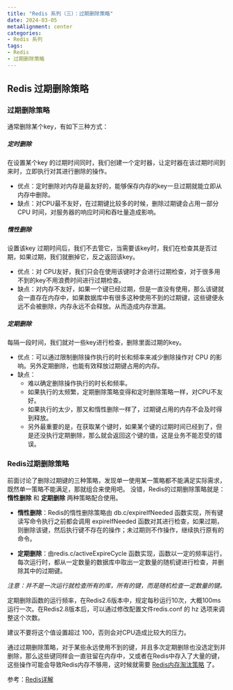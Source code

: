 ```yaml
---
title: "Redis 系列（三）：过期删除策略"
date: 2024-03-05
metaAlignment: center
categories:
- Redis 系列
tags:
- Redis
- 过期删除策略
---
```


<!--more-->

## Redis 过期删除策略

### 过期删除策略

通常删除某个key，有如下三种方式：

##### 定时删除
在设置某个key 的过期时间同时，我们创建一个定时器，让定时器在该过期时间到来时，立即执行对其进行删除的操作。
* 优点：定时删除对内存是最友好的，能够保存内存的key一旦过期就能立即从内存中删除。
* 缺点：对CPU最不友好，在过期键比较多的时候，删除过期键会占用一部分 CPU 时间，对服务器的响应时间和吞吐量造成影响。

##### 惰性删除
设置该key 过期时间后，我们不去管它，当需要该key时，我们在检查其是否过期，如果过期，我们就删掉它，反之返回该key。
* 优点：对 CPU友好，我们只会在使用该键时才会进行过期检查，对于很多用不到的key不用浪费时间进行过期检查。
* 缺点：对内存不友好，如果一个键已经过期，但是一直没有使用，那么该键就会一直存在内存中，如果数据库中有很多这种使用不到的过期键，这些键便永远不会被删除，内存永远不会释放。从而造成内存泄漏。

##### 定期删除
每隔一段时间，我们就对一些key进行检查，删除里面过期的key。
* 优点：可以通过限制删除操作执行的时长和频率来减少删除操作对 CPU 的影响。另外定期删除，也能有效释放过期键占用的内存。
* 缺点：
	* 难以确定删除操作执行的时长和频率。
	* 如果执行的太频繁，定期删除策略变得和定时删除策略一样，对CPU不友好。
	* 如果执行的太少，那又和惰性删除一样了，过期键占用的内存不会及时得到释放。
	* 另外最重要的是，在获取某个键时，如果某个键的过期时间已经到了，但是还没执行定期删除，那么就会返回这个键的值，这是业务不能忍受的错误。

### Redis过期删除策略

前面讨论了删除过期键的三种策略，发现单一使用某一策略都不能满足实际需求，既然单一策略不能满足，那就组合来使用吧。
没错，Redis的过期删除策略就是：**惰性删除** 和 **定期删除** 两种策略配合使用。

* **惰性删除**：Redis的惰性删除策略由 db.c/expireIfNeeded 函数实现，所有键读写命令执行之前都会调用 expireIfNeeded 函数对其进行检查，如果过期，则删除该键，然后执行键不存在的操作；未过期则不作操作，继续执行原有的命令。

* **定期删除**：由redis.c/activeExpireCycle 函数实现，函数以一定的频率运行，每次运行时，都从一定数量的数据库中取出一定数量的随机键进行检查，并删除其中的过期键。

*注意：并不是一次运行就检查所有的库，所有的键，而是随机检查一定数量的键。*

定期删除函数的运行频率，在Redis2.6版本中，规定每秒运行10次，大概100ms运行一次。在Redis2.8版本后，可以通过修改配置文件redis.conf 的 hz 选项来调整这个次数。

建议不要将这个值设置超过 100，否则会对CPU造成比较大的压力。

通过过期删除策略，对于某些永远使用不到的键，并且多次定期删除也没选定到并删除，那么这些键同样会一直驻留在内存中，又或者在Redis中存入了大量的键，这些操作可能会导致Redis内存不够用，这时候就需要 [Redis内存淘汰策略](http://localhost:1313/2024/03/redis-%E7%B3%BB%E5%88%97%E4%B8%89%E8%BF%87%E6%9C%9F%E5%88%A0%E9%99%A4%E7%AD%96%E7%95%A5/) 了。

参考：[Redis详解](https://www.cnblogs.com/ysocean/tag/Redis详解/)